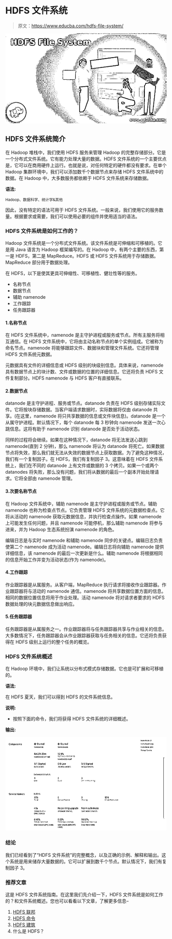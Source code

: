 # HDFS 文件系统

> 原文：<https://www.educba.com/hdfs-file-system/>

![HDFS File System](img/420dd1f876bfbce20bc2d72bcd2e1a0a.png)



## HDFS 文件系统简介

在 Hadoop 堆栈中，我们使用 HDFS 服务来管理 Hadoop 的完整存储部分。它是一个分布式文件系统。它有能力处理大量的数据。HDFS 文件系统的一个主要优点是，它可以在商用硬件上运行。也就是说，对任何特定的硬件都没有要求。在单个 Hadoop 集群环境中，我们可以添加数千个数据节点来存储 HDFS 文件系统中的数据。在 Hadoop 中，大多数服务都依赖于 HDFS 文件系统来存储数据。

**语法:**

<small>Hadoop、数据科学、统计学&其他</small>

因此，没有特定的语法可用于 HDFS 文件系统。一般来说，我们使用它的服务数量。根据要求或需要，我们可以使用必要的组件并使用适当的语法。

### HDFS 文件系统是如何工作的？

Hadoop 文件系统是一个分布式文件系统。该文件系统是可伸缩和可移植的。它是用 Java 语言为 Hadoop 框架编写的。在 Hadoop 中，有两个主要的东西，第一是 HDFS，第二是 MapReduce。HDFS 或 HDFS 文件系统用于存储数据。MapReduce 部分用于数据处理。

在 HDFS，以下是使其更具可伸缩性、可移植性、健壮性等的服务。

*   名称节点
*   数据节点
*   辅助 namenode
*   工作跟踪
*   任务跟踪器

#### 1.名称节点

在 HDFS 文件系统中，namenode 是主守护进程或服务或节点。所有主服务将相互通信。在 HDFS 文件系统中，它将由主动名称节点的单个实例组成。它被称为命名节点。namenode 将能够跟踪文件、数据块和管理文件系统。它还将管理 HDFS 文件系统元数据。

元数据具有文件的详细信息或 HDFS 级别的块级别信息。具体来说，namenode 具有数据节点上的块计数、文件或数据的位置的详细信息。它还将负责 HDFS 文件复制部分。HDFS namenode 与 HDFS 客户有直接联系。

#### 2.数据节点

datanode 是主守护进程、服务或节点。datanode 负责在 HDFS 级别存储实际文件。它将按块存储数据。当客户端请求数据时，实际数据将仅由 datanode 共享。(在这里，namenode 将只共享数据的信息或文件块信息)。datanode 是一个从属守护进程。默认情况下，每个 datanode 每 3 秒钟向 namenode 发送一次心跳信息。这将有助于 namenode 识别 datanode 是否处于活动状态。

同样的过程将会继续。如果在这种情况下，datanode 将无法发送心跳到 namenode(直到 2 分钟)，那么 namenode 将认为 datanode 将死亡。如果数据节点将失效，那么我们就无法从失效的数据节点上获取数据。为了避免这种情况，我们有一个复制因子。在 HDFS，我们有复制因子 3。这意味着在 HDFS 文件系统上，我们在不同的 datanode 上有文件或数据的 3 个拷贝。如果一个或两个 datanodes 将失败，那么没有问题，我们将从数据的最后一个副本开始处理请求。它将全部由 namenode 管理。

#### 3.次要名称节点

在 Hadoop 文件系统中，辅助 namenode 是主守护进程或服务或节点。辅助 namenode 也称为检查点节点。它负责管理 HDFS 文件系统的元数据检查点。它将从活动的 namenode 获取元数据信息，并执行检查点操作。如果 namenode 上可能发生任何问题，并且 namenode 可能停机，那么辅助 namenode 将参与进来，并为 Hadoop 生态系统扮演 namenode 的角色。

编辑日志是与实时 namenode 和辅助 namenode 同步的关键点。编辑日志负责使第二个 namenode 成为活动 namenode。编辑日志将向辅助 namenode 提供详细信息，该 namenode 的最后一次更新是什么。辅助 namenode 将根据相同的信息开始工作并变为活动状态(作为 namenode)。

#### 4.工作跟踪

作业跟踪器是从属服务。从客户端，MapReduce 执行请求将接收作业跟踪器。作业跟踪器将与活动的 namenode 通信。namenode 将共享数据位置方面的信息。相同的数据位置信息将用于作业处理。活动 namenode 将对请求者要求的 HDFS 数据处理的块元数据信息做出响应。

#### 5.任务跟踪器

任务跟踪器是从属服务之一。作业跟踪器将与任务跟踪器共享与作业相关的信息。大多数情况下，任务跟踪器会从作业跟踪器获取与任务相关的信息。它还将负责获得在 HDFS 级别上运行的整个任务的概览。

### HDFS 文件系统概述

在 Hadoop 环境中，我们让系统以分布式模式存储数据。它也是可扩展和可移植的。

**语法:**

在 HDFS 夏天，我们可以得到 HDFS 的文件系统信息。

**说明:**

*   按照下面的命令，我们将获得 HDFS 文件系统的详细概述。

**输出:**

![HDFS File System 1](img/fa10763b88dd72c20b63acfdd17c3718.png)



### 结论

我们已经看到了“HDFS 文件系统”的完整概念，以及正确的示例、解释和输出。这个系统是用来储存大量数据的。它可以扩展到数千个节点。默认情况下，我们有复制因子 3。

### 推荐文章

这是 HDFS 文件系统指南。在这里我们先介绍一下，HDFS 文件系统是如何工作的？和文件系统概述。您也可以看看以下文章，了解更多信息–

1.  [HDFS 联邦](https://www.educba.com/hdfs-federation/)
2.  [HDFS 命令](https://www.educba.com/hdfs-commands/)
3.  [HDFS 建筑](https://www.educba.com/hdfs-architecture/)
4.  什么是 HDFS？





